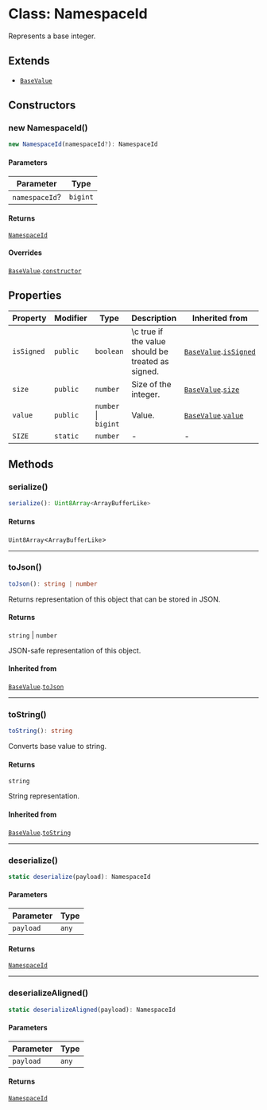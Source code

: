 # Class: NamespaceId

Represents a base integer.

## Extends

- [`BaseValue`](../../../../core/classes/BaseValue.md)

## Constructors

### new NamespaceId()

```ts
new NamespaceId(namespaceId?): NamespaceId
```

#### Parameters

| Parameter | Type |
| ------ | ------ |
| `namespaceId`? | `bigint` |

#### Returns

[`NamespaceId`](NamespaceId.md)

#### Overrides

[`BaseValue`](../../../../core/classes/BaseValue.md).[`constructor`](../../../../core/classes/BaseValue.md#constructors)

## Properties

| Property | Modifier | Type | Description | Inherited from |
| ------ | ------ | ------ | ------ | ------ |
| <a id="issigned"></a> `isSigned` | `public` | `boolean` | \c true if the value should be treated as signed. | [`BaseValue`](../../../../core/classes/BaseValue.md).[`isSigned`](../../../../core/classes/BaseValue.md#issigned-1) |
| <a id="size"></a> `size` | `public` | `number` | Size of the integer. | [`BaseValue`](../../../../core/classes/BaseValue.md).[`size`](../../../../core/classes/BaseValue.md#size-1) |
| <a id="value"></a> `value` | `public` | `number` \| `bigint` | Value. | [`BaseValue`](../../../../core/classes/BaseValue.md).[`value`](../../../../core/classes/BaseValue.md#value-1) |
| <a id="size-1"></a> `SIZE` | `static` | `number` | - | - |

## Methods

### serialize()

```ts
serialize(): Uint8Array<ArrayBufferLike>
```

#### Returns

`Uint8Array`&lt;`ArrayBufferLike`&gt;

***

### toJson()

```ts
toJson(): string | number
```

Returns representation of this object that can be stored in JSON.

#### Returns

`string` \| `number`

JSON-safe representation of this object.

#### Inherited from

[`BaseValue`](../../../../core/classes/BaseValue.md).[`toJson`](../../../../core/classes/BaseValue.md#tojson)

***

### toString()

```ts
toString(): string
```

Converts base value to string.

#### Returns

`string`

String representation.

#### Inherited from

[`BaseValue`](../../../../core/classes/BaseValue.md).[`toString`](../../../../core/classes/BaseValue.md#tostring)

***

### deserialize()

```ts
static deserialize(payload): NamespaceId
```

#### Parameters

| Parameter | Type |
| ------ | ------ |
| `payload` | `any` |

#### Returns

[`NamespaceId`](NamespaceId.md)

***

### deserializeAligned()

```ts
static deserializeAligned(payload): NamespaceId
```

#### Parameters

| Parameter | Type |
| ------ | ------ |
| `payload` | `any` |

#### Returns

[`NamespaceId`](NamespaceId.md)
